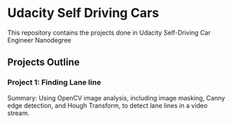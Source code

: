 # Udacity Self Driving Cars
This repository contains the projects done in Udacity Self-Driving Car Engineer Nanodegree

## Projects Outline

### Project 1: Finding Lane line
Summary: Using OpenCV image analysis, including image masking, Canny edge detection, and Hough Transform, to detect lane lines in a video stream. 
